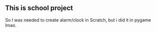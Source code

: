 This is school project
---
So I was needed to create alarm/clock in Scratch, but i did it in pygame lmao.